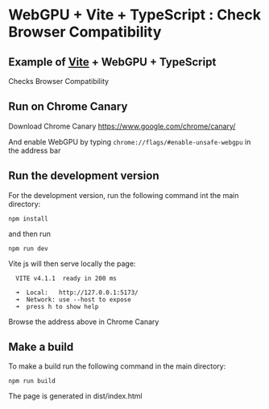 # WebGPU + Vite + TypeScript : Check Browser Compatibility

## Example of [Vite](https://vitejs.dev/guide/)  + WebGPU + TypeScript
Checks Browser Compatibility

## Run on Chrome Canary
Download Chrome Canary https://www.google.com/chrome/canary/

And enable WebGPU by typing `chrome://flags/#enable-unsafe-webgpu` in the address bar

## Run the development version
For the development version, run the following command int the main directory:
```
npm install
```
and then run
```
npm run dev
```
Vite js will then serve locally the page:
```
  VITE v4.1.1  ready in 200 ms

  ➜  Local:   http://127.0.0.1:5173/
  ➜  Network: use --host to expose
  ➜  press h to show help
```
Browse the address above in Chrome Canary

## Make a build
To make a build run the following command in the main directory:
```
npm run build
```

The page is generated in dist/index.html
